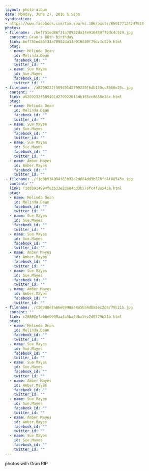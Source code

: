 ```yaml
---
layout: photo-album
date: Monday, June 27, 2016 6:51pm
syndication:
- https://www.facebook.com/tom.sparks.106/posts/659177124247934
photos:
- filename: ./bef751ed86f31a78952da34e916489f79dc4c529.jpg
  content: Gran's 80th birthday
  link: bef751ed86f31a78952da34e916489f79dc4c529.html
  ptag:
  - name: Melinda Dean
    id: Melinda.Dean
    facebook_id: ""
    twitter_id: ""
  - name: Sue Mayes
    id: Sue.Mayes
    facebook_id: ""
    twitter_id: ""
- filename: ./a8209232f509401d2799220f6db155cc8658e26c.jpg
  content: ""
  link: a8209232f509401d2799220f6db155cc8658e26c.html
  ptag:
  - name: Melinda Dean
    id: Melinda.Dean
    facebook_id: ""
    twitter_id: ""
  - name: Sue Mayes
    id: Sue.Mayes
    facebook_id: ""
    twitter_id: ""
  - name: Sue Mayes
    id: Sue.Mayes
    facebook_id: ""
    twitter_id: ""
  - name: Amber Mayes
    id: Amber.Mayes
    facebook_id: ""
    twitter_id: ""
- filename: ./f1d0b914994f83b32e2d684dd3b576fc4f88543e.jpg
  content: ""
  link: f1d0b914994f83b32e2d684dd3b576fc4f88543e.html
  ptag:
  - name: Melinda Dean
    id: Melinda.Dean
    facebook_id: ""
    twitter_id: ""
  - name: Sue Mayes
    id: Sue.Mayes
    facebook_id: ""
    twitter_id: ""
  - name: Sue Mayes
    id: Sue.Mayes
    facebook_id: ""
    twitter_id: ""
  - name: Amber Mayes
    id: Amber.Mayes
    facebook_id: ""
    twitter_id: ""
  - name: Sue Mayes
    id: Sue.Mayes
    facebook_id: ""
    twitter_id: ""
  - name: Amber Mayes
    id: Amber.Mayes
    facebook_id: ""
    twitter_id: ""
- filename: ./c26808e7a66e0998aa4a5ba4dba5ec2d8779b21b.jpg
  content: ""
  link: c26808e7a66e0998aa4a5ba4dba5ec2d8779b21b.html
  ptag:
  - name: Melinda Dean
    id: Melinda.Dean
    facebook_id: ""
    twitter_id: ""
  - name: Sue Mayes
    id: Sue.Mayes
    facebook_id: ""
    twitter_id: ""
  - name: Sue Mayes
    id: Sue.Mayes
    facebook_id: ""
    twitter_id: ""
  - name: Amber Mayes
    id: Amber.Mayes
    facebook_id: ""
    twitter_id: ""
  - name: Sue Mayes
    id: Sue.Mayes
    facebook_id: ""
    twitter_id: ""
  - name: Amber Mayes
    id: Amber.Mayes
    facebook_id: ""
    twitter_id: ""
  - name: Sue Mayes
    id: Sue.Mayes
    facebook_id: ""
    twitter_id: ""
---
```

photos with Gran RIP
